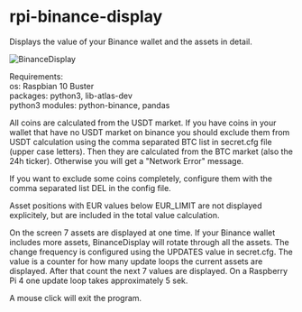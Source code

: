# rpi-binance-display
Displays the value of your Binance wallet and the assets in detail.

![BinanceDisplay](https://user-images.githubusercontent.com/84155543/118524970-ffa83080-b73e-11eb-8066-4b5ecd947da6.jpg)

Requirements:     
   os: Raspbian 10 Buster   
   packages: python3, lib-atlas-dev   
   python3 modules: python-binance, pandas   


All coins are calculated from the USDT market.
If you have coins in your wallet that have no USDT 
market on binance you should exclude them from USDT 
calculation using the comma separated BTC list in 
secret.cfg file (upper case letters).
Then they are calculated from the BTC market (also the 
24h ticker). Otherwise you will get a "Network Error" message. 
   
If you want to exclude some coins completely, configure
them with the comma separated list DEL in the config file.

Asset positions with EUR values below EUR_LIMIT
are not displayed explicitely, but are included
in the total value calculation.

On the screen 7 assets are displayed at one time.
If your Binance wallet includes more assets, BinanceDisplay 
will rotate through all the assets. The change frequency is
configured using the UPDATES value in secret.cfg. The value is
a counter for how many update loops the current assets are 
displayed. After that count the next 7 values are displayed. 
On a Raspberry Pi 4 one update loop takes approximately 5 sek.

A mouse click will exit the program.
